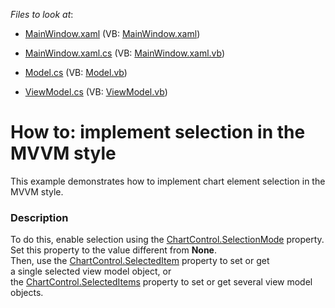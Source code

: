 <!-- default file list -->
*Files to look at*:

* [MainWindow.xaml](./CS/MVVM%20Selection/MainWindow.xaml) (VB: [MainWindow.xaml](./VB/MVVM%20Selection/MainWindow.xaml))

* [MainWindow.xaml.cs](./CS/MVVM%20Selection/MainWindow.xaml.cs) (VB: [MainWindow.xaml.vb](./VB/MVVM%20Selection/MainWindow.xaml.vb))
* [Model.cs](./CS/MVVM%20Selection/Model.cs) (VB: [Model.vb](./VB/MVVM%20Selection/Model.vb))
* [ViewModel.cs](./CS/MVVM%20Selection/ViewModel.cs) (VB: [ViewModel.vb](./VB/MVVM%20Selection/ViewModel.vb))

<!-- default file list end -->

# How to: implement selection in the MVVM style


This example demonstrates how to implement chart element selection in the MVVM style.


<h3>Description</h3>

<p>To do this, enable selection using the&nbsp;<a href="https://documentation.devexpress.com/#WPF/DevExpressXpfChartsChartControl_SelectionModetopic">ChartControl.SelectionMode</a>&nbsp;property. Set this property to the value different from&nbsp;<strong>None</strong>.&nbsp;<br>Then, use the&nbsp;<a href="https://documentation.devexpress.com/#WPF/DevExpressXpfChartsChartControl_SelectedItemtopic">ChartControl.SelectedItem</a>&nbsp;property to&nbsp;set&nbsp;or get a&nbsp;single&nbsp;selected view model object, or the&nbsp;<a href="https://documentation.devexpress.com/#WPF/DevExpressXpfChartsChartControl_SelectedItemstopic">ChartControl.SelectedItems</a>&nbsp;property to set or get several view model objects.</p>

<br/>


